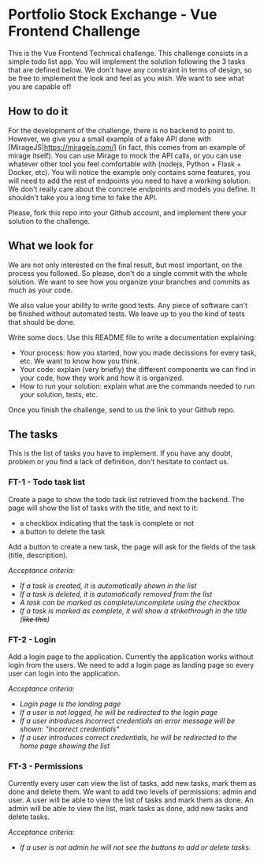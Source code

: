 # Portfolio Stock Exchange - Vue Frontend Challenge

This is the Vue Frontend Technical challenge. This challenge consists in a simple todo list app. You will implement the solution following the 3 tasks that are defined below. We don't have any constraint in terms of design, so be free to implement the look and feel as you wish. We want to see what you are capable of!

## How to do it

For the development of the challenge, there is no backend to point to. However, we give you a small example of a fake API done with [MirageJS|https://miragejs.com/] (in fact, this comes from an example of mirage itself). You can use Mirage to mock the API calls, or you can use whatever other tool you feel comfortable with (nodejs, Python + Flask + Docker, etc). You will notice the example only contains some features, you will need to add the rest of endpoints you need to have a working solution. We don't really care about the concrete endpoints and models you define. It shouldn't take you a long time to fake the API.

Please, fork this repo into your Github account, and implement there your solution to the challenge.

## What we look for

We are not only interested on the final result, but most important, on the process you followed. So please, don't do a single commit with the whole solution. We want to see how you organize your branches and commits as much as your code.

We also value your ability to write good tests. Any piece of software can't be finished without automated tests. We leave up to you the kind of tests that should be done.

Write some docs. Use this README file to write a documentation explaining:
* Your process: how you started, how you made decissions for every task, etc. We want to know how you think.
* Your code: explain (very briefly) the different components we can find in your code, how they work and how it is organized.
* How to run your solution: explain what are the commands needed to run your solution, tests, etc.

Once you finish the challenge, send to us the link to your Github repo.

## The tasks

This is the list of tasks you have to implement. If you have any doubt, problem or you find a lack of definition, don't hesitate to contact us.

### FT-1 - Todo task list

Create a page to show the todo task list retrieved from the backend. The page will show the list of tasks with the title, and next to it:
* a checkbox indicating that the task is complete or not
* a button to delete the task

Add a button to create a new task, the page will ask for the fields of the task (title, description).

*Acceptance criteria:*
* *If a task is created, it is automatically shown in the list*
* *If a task is deleted, it is automatically removed from the list*
* *A task can be marked as complete/uncomplete using the checkbox*
* *If a task is marked as complete, it will show a strikethrough in the title (~~like this~~)*

### FT-2 - Login

Add a login page to the application. Currently the application works without login from the users. We need to add a login page as landing page so every user can login into the application.

*Acceptance criteria:*
* *Login page is the landing page*
* *If a user is not logged, he will be redirected to the login page*
* *If a user introduces incorrect credentials an error message will be shown: "Incorrect credentials"*
* *If a user introduces correct credentials, he will be redirected to the home page showing the list*

### FT-3 - Permissions

Currently every user can view the list of tasks, add new tasks, mark them as done and delete them. We want to add two levels of permissions: admin and user. A user will be able to view the list of tasks and mark them as done. An admin will be able to view the list, mark tasks as done, add new tasks and delete tasks.

*Acceptance criteria:*
* *If a user is not admin he will not see the buttons to add or delete tasks.*